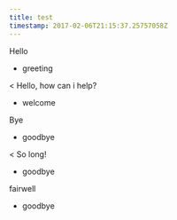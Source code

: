 ```yaml
---
title: test
timestamp: 2017-02-06T21:15:37.25757058Z
---
```


Hello
* greeting

< Hello, how can i help?
* welcome

Bye
* goodbye

< So long!
* goodbye

fairwell
* goodbye
